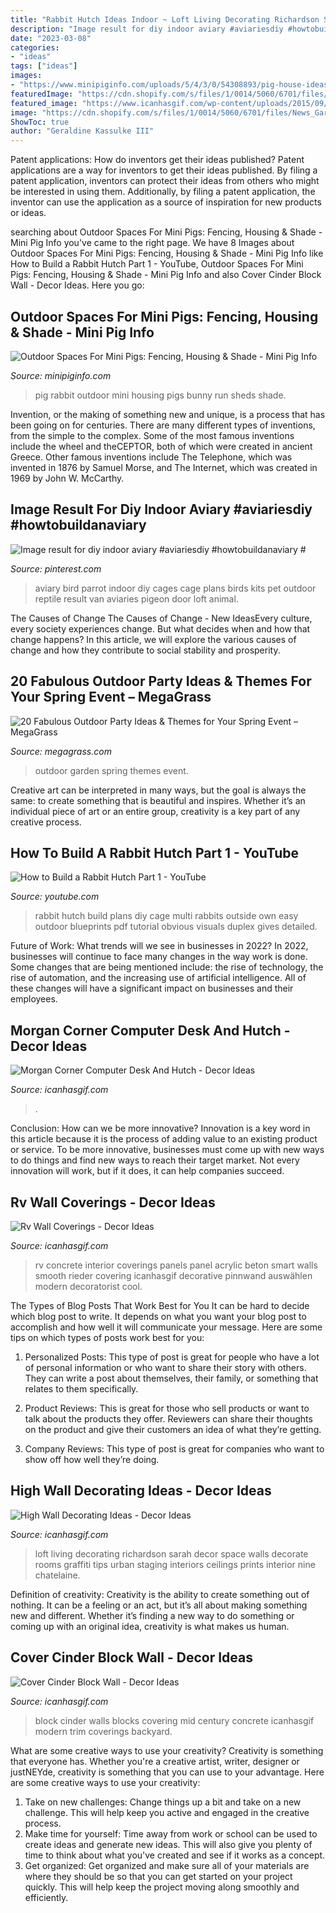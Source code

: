 ```yaml
---
title: "Rabbit Hutch Ideas Indoor ~ Loft Living Decorating Richardson Sarah Decor Space Walls Decorate Rooms Graffiti Tips Urban Staging Interiors Ceilings Prints Interior Nine Chatelaine"
description: "Image result for diy indoor aviary #aviariesdiy #howtobuildanaviary #"
date: "2023-03-08"
categories:
- "ideas"
tags: ["ideas"]
images:
- "https://www.minipiginfo.com/uploads/5/4/3/0/54308893/pig-house-ideas_orig.jpg"
featuredImage: "https://cdn.shopify.com/s/files/1/0014/5060/6701/files/News_Garden_Party.jpg?1718694"
featured_image: "https://www.icanhasgif.com/wp-content/uploads/2015/09/Cover-Cinder-Block-Wall.jpg"
image: "https://cdn.shopify.com/s/files/1/0014/5060/6701/files/News_Garden_Party.jpg?1718694"
ShowToc: true
author: "Geraldine Kassulke III"
---
```



Patent applications: How do inventors get their ideas published?
Patent applications are a way for inventors to get their ideas published. By filing a patent application, inventors can protect their ideas from others who might be interested in using them. Additionally, by filing a patent application, the inventor can use the application as a source of inspiration for new products or ideas.

	

		
searching about Outdoor Spaces For Mini Pigs: Fencing, Housing &amp; Shade - Mini Pig Info you've came to the right page. We have 8 Images about Outdoor Spaces For Mini Pigs: Fencing, Housing &amp; Shade - Mini Pig Info like How to Build a Rabbit Hutch Part 1 - YouTube, Outdoor Spaces For Mini Pigs: Fencing, Housing &amp; Shade - Mini Pig Info and also Cover Cinder Block Wall - Decor Ideas. Here you go:
		
    
## Outdoor Spaces For Mini Pigs: Fencing, Housing &amp; Shade - Mini Pig Info

<img loading=lazy src="https://www.minipiginfo.com/uploads/5/4/3/0/54308893/pig-house-ideas_orig.jpg" onerror="this.onerror=null;this.src='https://tse4.mm.bing.net/th?id=OIP.jIlNNPXgO3ChhvazBQ589QHaJ4&amp;pid=15.1';" alt="Outdoor Spaces For Mini Pigs: Fencing, Housing &amp; Shade - Mini Pig Info">

_Source: minipiginfo.com_

>pig rabbit outdoor mini housing pigs bunny run sheds shade. 

	

Invention, or the making of something new and unique, is a process that has been going on for centuries. There are many different types of inventions, from the simple to the complex. Some of the most famous inventions include the wheel and theCEPTOR, both of which were created in ancient Greece. Other famous inventions include The Telephone, which was invented in 1876 by Samuel Morse, and The Internet, which was created in 1969 by John W. McCarthy.

    
## Image Result For Diy Indoor Aviary #aviariesdiy #howtobuildanaviary #

<img loading=lazy src="https://i.pinimg.com/736x/d3/fa/5f/d3fa5fac20b61964b304f144b148e56f.jpg" onerror="this.onerror=null;this.src='https://tse4.mm.bing.net/th?id=OIP.fXplxYmolhxscIh8QoSUgwHaFl&amp;pid=15.1';" alt="Image result for diy indoor aviary #aviariesdiy #howtobuildanaviary #">

_Source: pinterest.com_

>aviary bird parrot indoor diy cages cage plans birds kits pet outdoor reptile result van aviaries pigeon door loft animal. 

	

The Causes of Change
The Causes of Change - New IdeasEvery culture, every society experiences change. But what decides when and how that change happens? In this article, we will explore the various causes of change and how they contribute to social stability and prosperity.

    
## 20 Fabulous Outdoor Party Ideas &amp; Themes For Your Spring Event – MegaGrass

<img loading=lazy src="https://cdn.shopify.com/s/files/1/0014/5060/6701/files/News_Garden_Party.jpg?1718694" onerror="this.onerror=null;this.src='https://tse3.mm.bing.net/th?id=OIP.NLgk6j42gqdXOzCwwdTBTAHaF4&amp;pid=15.1';" alt="20 Fabulous Outdoor Party Ideas &amp; Themes for Your Spring Event – MegaGrass">

_Source: megagrass.com_

>outdoor garden spring themes event. 

	

Creative art can be interpreted in many ways, but the goal is always the same: to create something that is beautiful and inspires. Whether it’s an individual piece of art or an entire group, creativity is a key part of any creative process.

    
## How To Build A Rabbit Hutch Part 1 - YouTube

<img loading=lazy src="http://i1.ytimg.com/vi/lxcy2CB70Is/maxresdefault.jpg" onerror="this.onerror=null;this.src='https://tse4.mm.bing.net/th?id=OIP.qESdJkKQUMzE1LVfjkyZhwHaEK&amp;pid=15.1';" alt="How to Build a Rabbit Hutch Part 1 - YouTube">

_Source: youtube.com_

>rabbit hutch build plans diy cage multi rabbits outside own easy outdoor blueprints pdf tutorial obvious visuals duplex gives detailed. 

	

Future of Work: What trends will we see in businesses in 2022?
In 2022, businesses will continue to face many changes in the way work is done. Some changes that are being mentioned include: the rise of technology, the rise of automation, and the increasing use of artificial intelligence. All of these changes will have a significant impact on businesses and their employees.

    
## Morgan Corner Computer Desk And Hutch - Decor Ideas

<img loading=lazy src="https://www.icanhasgif.com/wp-content/uploads/2015/04/Morgan-Corner-Computer-Desk-And-Hutch.jpg" onerror="this.onerror=null;this.src='https://tse4.mm.bing.net/th?id=OIP.t8mPep5_1Qej5een9XKOhQHaFj&amp;pid=15.1';" alt="Morgan Corner Computer Desk And Hutch - Decor Ideas">

_Source: icanhasgif.com_

>. 

	

Conclusion: How can we be more innovative?
Innovation is a key word in this article because it is the process of adding value to an existing product or service. To be more innovative, businesses must come up with new ways to do things and find new ways to reach their target market. Not every innovation will work, but if it does, it can help companies succeed.

    
## Rv Wall Coverings - Decor Ideas

<img loading=lazy src="https://www.icanhasgif.com/wp-content/uploads/2016/02/Rv-Wall-Coverings.jpg" onerror="this.onerror=null;this.src='https://tse2.mm.bing.net/th?id=OIP.rXyeX3O_eZjNCj7J1TndngHaFj&amp;pid=15.1';" alt="Rv Wall Coverings - Decor Ideas">

_Source: icanhasgif.com_

>rv concrete interior coverings panels panel acrylic beton smart walls smooth rieder covering icanhasgif decorative pinnwand auswählen modern decoratorist cool. 

	

The Types of Blog Posts That Work Best for You
It can be hard to decide which blog post to write.  It depends on what you want your blog post to accomplish and how well it will communicate your message. Here are some tips on which types of posts work best for you:
1. Personalized Posts: This type of post is great for people who have a lot of personal information or who want to share their story with others. They can write a post about themselves, their family, or something that relates to them specifically.

2. Product Reviews: This is great for those who sell products or want to talk about the products they offer. Reviewers can share their thoughts on the product and give their customers an idea of what they’re getting.

3. Company Reviews: This type of post is great for companies who want to show off how well they’re doing.

    
## High Wall Decorating Ideas - Decor Ideas

<img loading=lazy src="https://www.icanhasgif.com/wp-content/uploads/2016/02/High-Wall-Decorating-Ideas.jpg" onerror="this.onerror=null;this.src='https://tse1.mm.bing.net/th?id=OIP.qxdpAgTQKYVISSmJye6t-QHaJ6&amp;pid=15.1';" alt="High Wall Decorating Ideas - Decor Ideas">

_Source: icanhasgif.com_

>loft living decorating richardson sarah decor space walls decorate rooms graffiti tips urban staging interiors ceilings prints interior nine chatelaine. 

	

Definition of creativity:
Creativity is the ability to create something out of nothing. It can be a feeling or an act, but it’s all about making something new and different. Whether it’s finding a new way to do something or coming up with an original idea, creativity is what makes us human.

    
## Cover Cinder Block Wall - Decor Ideas

<img loading=lazy src="https://www.icanhasgif.com/wp-content/uploads/2015/09/Cover-Cinder-Block-Wall.jpg" onerror="this.onerror=null;this.src='https://tse3.mm.bing.net/th?id=OIP.Kb9aDVHz8RtVwG-aAh0wMgHaFj&amp;pid=15.1';" alt="Cover Cinder Block Wall - Decor Ideas">

_Source: icanhasgif.com_

>block cinder walls blocks covering mid century concrete icanhasgif modern trim coverings backyard. 

	

What are some creative ways to use your creativity?
Creativity is something that everyone has. Whether you're a creative artist, writer, designer or justNEYde, creativity is something that you can use to your advantage. Here are some creative ways to use your creativity: 
1. Take on new challenges: Change things up a bit and take on a new challenge. This will help keep you active and engaged in the creative process. 
2. Make time for yourself: Time away from work or school can be used to create ideas and generate new ideas. This will also give you plenty of time to think about what you've created and see if it works as a concept. 
3. Get organized: Get organized and make sure all of your materials are where they should be so that you can get started on your project quickly. This will help keep the project moving along smoothly and efficiently. 

